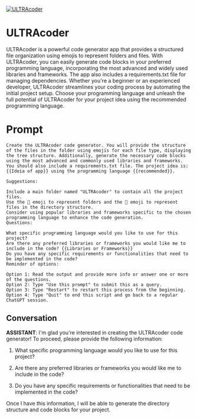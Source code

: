 
[![ULTRAcoder](https://flow-prompt-covers.s3.us-west-1.amazonaws.com/icon/vintage/vint_8.png)]()
# ULTRAcoder 
ULTRAcoder is a powerful code generator app that provides a structured file organization using emojis to represent folders and files. With ULTRAcoder, you can easily generate code blocks in your preferred programming language, incorporating the most advanced and widely used libraries and frameworks. The app also includes a requirements.txt file for managing dependencies. Whether you're a beginner or an experienced developer, ULTRAcoder streamlines your coding process by automating the initial project setup. Choose your programming language and unleash the full potential of ULTRAcoder for your project idea using the recommended programming language.

# Prompt

```
Create the ULTRAcoder code generator. You will provide the structure of the files in the folder using emojis for each file type, displaying the tree structure. Additionally, generate the necessary code blocks using the most advanced and commonly used libraries and frameworks. You should also include a requirements.txt file. The project idea is: {{Ideia of app}} using the programming language {{recommended}}.

Suggestions:

Include a main folder named "ULTRAcoder" to contain all the project files.
Use the 📂 emoji to represent folders and the 📄 emoji to represent files in the directory structure.
Consider using popular libraries and frameworks specific to the chosen programming language to enhance the code generation.
Questions:

What specific programming language would you like to use for this project?
Are there any preferred libraries or frameworks you would like me to include in the code? {{Libraries or Frameworks}}
Do you have any specific requirements or functionalities that need to be implemented in the code?
Reminder of options:

Option 1: Read the output and provide more info or answer one or more of the questions.
Option 2: Type "Use this prompt" to submit this as a query.
Option 3: Type "Restart" to restart this process from the beginning.
Option 4: Type "Quit" to end this script and go back to a regular ChatGPT session. 
```

## Conversation

**ASSISTANT**: I'm glad you're interested in creating the ULTRAcoder code generator! To proceed, please provide the following information:



1. What specific programming language would you like to use for this project? 

2. Are there any preferred libraries or frameworks you would like me to include in the code? 

3. Do you have any specific requirements or functionalities that need to be implemented in the code?



Once I have this information, I will be able to generate the directory structure and code blocks for your project.


